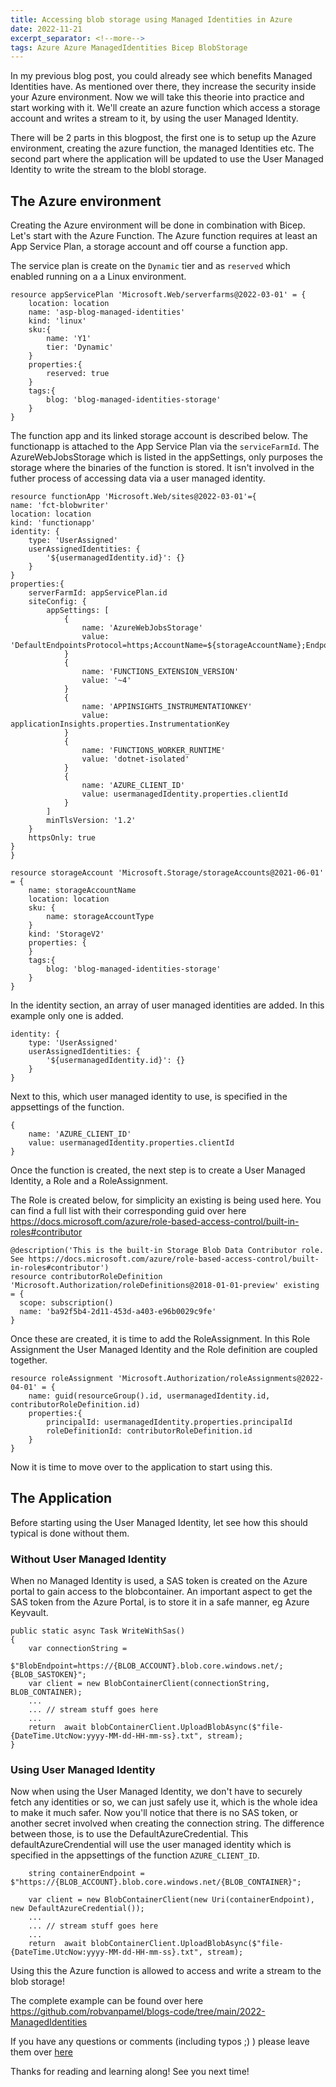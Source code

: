 ```yaml
---
title: Accessing blob storage using Managed Identities in Azure
date: 2022-11-21 
excerpt_separator: <!--more-->
tags: Azure Azure ManagedIdentities Bicep BlobStorage
---
```

In my previous blog post, you could already see which benefits Managed Identities have. As mentioned over there, they increase the security inside your Azure environment. Now we will take this theorie into practice and start working with it. We'll create an azure function which access a storage account and writes a stream to it, by using the user Managed Identity.
 <!--more-->

There will be 2 parts in this blogpost, the first one is to setup up the Azure environment, creating the azure function, the managed Identities etc. The second part where the application will be updated to use the User Managed Identity to write the stream to the blobl storage.

## The Azure environment 

Creating the Azure environment will be done in combination with Bicep. 
Let's start with the Azure Function. The Azure function requires at least an App Service Plan, a storage account and off course a function app. 

The service plan is create on the `Dynamic` tier and as `reserved` which enabled running on a a Linux environment. 

    resource appServicePlan 'Microsoft.Web/serverfarms@2022-03-01' = {
        location: location
        name: 'asp-blog-managed-identities'
        kind: 'linux'
        sku:{
            name: 'Y1'
            tier: 'Dynamic'
        }
        properties:{
            reserved: true
        }
        tags:{
            blog: 'blog-managed-identities-storage'
        }
    }

The function app and its linked storage account is described below. The functionapp is attached to the App Service Plan via the `serviceFarmId`. The AzureWebJobsStorage which is listed in the appSettings, only purposes the storage where the binaries of the function is stored. It isn't involved in the futher process of accessing data via a user managed identity. 

    resource functionApp 'Microsoft.Web/sites@2022-03-01'={
    name: 'fct-blobwriter'
    location: location
    kind: 'functionapp'
    identity: {
        type: 'UserAssigned'
        userAssignedIdentities: {
            '${usermanagedIdentity.id}': {}
        }
    }  
    properties:{
        serverFarmId: appServicePlan.id
        siteConfig: {
            appSettings: [
                {
                    name: 'AzureWebJobsStorage'
                    value: 'DefaultEndpointsProtocol=https;AccountName=${storageAccountName};EndpointSuffix=${environment().suffixes.storage};AccountKey=${storageAccount.listKeys().keys[0].value}'
                }
                {
                    name: 'FUNCTIONS_EXTENSION_VERSION'
                    value: '~4'
                }
                {
                    name: 'APPINSIGHTS_INSTRUMENTATIONKEY'
                    value: applicationInsights.properties.InstrumentationKey
                }
                {
                    name: 'FUNCTIONS_WORKER_RUNTIME'
                    value: 'dotnet-isolated'
                }
                {
                    name: 'AZURE_CLIENT_ID'
                    value: usermanagedIdentity.properties.clientId 
                }    
            ]
            minTlsVersion: '1.2'
        }
        httpsOnly: true
    }
    }

    resource storageAccount 'Microsoft.Storage/storageAccounts@2021-06-01' = {
        name: storageAccountName
        location: location
        sku: {
            name: storageAccountType
        }
        kind: 'StorageV2'
        properties: {
        }
        tags:{
            blog: 'blog-managed-identities-storage'
        }
    }

In the identity section, an array of user managed identities are added. In this example only one is added. 

    identity: {
        type: 'UserAssigned'
        userAssignedIdentities: {
            '${usermanagedIdentity.id}': {}
        }
    }  

Next to this, which user managed identity to use, is specified in the appsettings of the function.

    {
        name: 'AZURE_CLIENT_ID'
        value: usermanagedIdentity.properties.clientId 
    }


Once the function is created, the next step is to create a User Managed Identity, a Role and a RoleAssignment. 

The Role is created below, for simplicity an existing is being used here. You can find a full list with their corresponding guid over here https://docs.microsoft.com/azure/role-based-access-control/built-in-roles#contributor 


    @description('This is the built-in Storage Blob Data Contributor role. See https://docs.microsoft.com/azure/role-based-access-control/built-in-roles#contributor')
    resource contributorRoleDefinition 'Microsoft.Authorization/roleDefinitions@2018-01-01-preview' existing = {
      scope: subscription()
      name: 'ba92f5b4-2d11-453d-a403-e96b0029c9fe'
    }

Once these are created, it is time to add the RoleAssignment. In this Role Assignment the User Managed Identity and the Role definition are coupled together.  

    resource roleAssignment 'Microsoft.Authorization/roleAssignments@2022-04-01' = {
        name: guid(resourceGroup().id, usermanagedIdentity.id, contributorRoleDefinition.id)
        properties:{ 
            principalId: usermanagedIdentity.properties.principalId 
            roleDefinitionId: contributorRoleDefinition.id
        }
    }


Now it is time to move over to the application to start using this. 

## The Application 

Before starting using the User Managed Identity, let see how this should typical is done without them. 

### Without User Managed Identity
When no Managed Identity is used, a SAS token is created on the Azure portal to gain access to the blobcontainer. An important aspect to get the SAS token from the Azure Portal, is to store it in a safe manner, eg Azure Keyvault.

    public static async Task WriteWithSas()
    {
        var connectionString =
                $"BlobEndpoint=https://{BLOB_ACCOUNT}.blob.core.windows.net/;{BLOB_SASTOKEN}";
        var client = new BlobContainerClient(connectionString, BLOB_CONTAINER);
        ... 
        ... // stream stuff goes here
        ...
        return  await blobContainerClient.UploadBlobAsync($"file-{DateTime.UtcNow:yyyy-MM-dd-HH-mm-ss}.txt", stream);
    }

### Using User Managed Identity
Now when using the User Managed Identity, we don't have to securely fetch any identities or so, we can just safely use it, which is the whole idea to make it much safer. 
Now you'll notice that there is no SAS token, or another secret involved when creating the connection string. The difference between those, is to use the DefaultAzureCredential. This defaultAzureCrendential will use the user managed identity which is specified in the appsettings of the function `AZURE_CLIENT_ID`. 

        string containerEndpoint = $"https://{BLOB_ACCOUNT}.blob.core.windows.net/{BLOB_CONTAINER}";

        var client = new BlobContainerClient(new Uri(containerEndpoint), new DefaultAzureCredential());
        ... 
        ... // stream stuff goes here
        ...
        return  await blobContainerClient.UploadBlobAsync($"file-{DateTime.UtcNow:yyyy-MM-dd-HH-mm-ss}.txt", stream);
        
Using this the Azure function is allowed to access and write a stream to the blob storage! 

The complete example can be found over here https://github.com/robvanpamel/blogs-code/tree/main/2022-ManagedIdentities

If you have any questions or comments (including typos ;) ) please leave them over [here](https://github.com/robvanpamel/robvanpamel.github.io/issues/new) 

Thanks for reading and learning along! See you next time! 